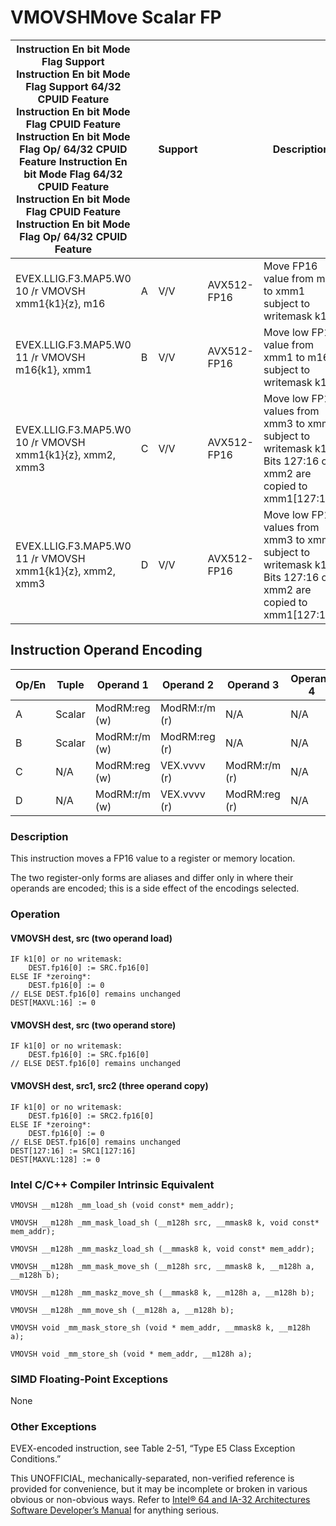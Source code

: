 # VMOVSH**Move Scalar FP**

| Instruction En bit Mode Flag Support Instruction En bit Mode Flag Support 64/32 CPUID Feature Instruction En bit Mode Flag CPUID Feature Instruction En bit Mode Flag Op/ 64/32 CPUID Feature Instruction En bit Mode Flag 64/32 CPUID Feature Instruction En bit Mode Flag CPUID Feature Instruction En bit Mode Flag Op/ 64/32 CPUID Feature |     | Support |             | Description                                                                                                     |
| ---------------------------------------------------------------------------------------------------------------------------------------------------------------------------------------------------------------------------------------------------------------------------------------------------------------------------------------------- | --- | ------- | ----------- | --------------------------------------------------------------------------------------------------------------- |
| EVEX.LLIG.F3.MAP5.W0 10 /r VMOVSH xmm1{k1}{z}, m16                                                                                                                                                                                                                                                                                             | A   | V/V     | AVX512-FP16 | Move FP16 value from m16 to xmm1 subject to writemask k1.                                                       |
| EVEX.LLIG.F3.MAP5.W0 11 /r VMOVSH m16{k1}, xmm1                                                                                                                                                                                                                                                                                                | B   | V/V     | AVX512-FP16 | Move low FP16 value from xmm1 to m16 subject to writemask k1.                                                   |
| EVEX.LLIG.F3.MAP5.W0 10 /r VMOVSH xmm1{k1}{z}, xmm2, xmm3                                                                                                                                                                                                                                                                                      | C   | V/V     | AVX512-FP16 | Move low FP16 values from xmm3 to xmm1 subject to writemask k1. Bits 127:16 of xmm2 are copied to xmm1[127:16]. |
| EVEX.LLIG.F3.MAP5.W0 11 /r VMOVSH xmm1{k1}{z}, xmm2, xmm3                                                                                                                                                                                                                                                                                      | D   | V/V     | AVX512-FP16 | Move low FP16 values from xmm3 to xmm1 subject to writemask k1. Bits 127:16 of xmm2 are copied to xmm1[127:16]. |

## Instruction Operand Encoding

| Op/En | Tuple  | Operand 1     | Operand 2     | Operand 3     | Operand 4 |
| ----- | ------ | ------------- | ------------- | ------------- | --------- |
| A     | Scalar | ModRM:reg (w) | ModRM:r/m (r) | N/A           | N/A       |
| B     | Scalar | ModRM:r/m (w) | ModRM:reg (r) | N/A           | N/A       |
| C     | N/A    | ModRM:reg (w) | VEX.vvvv (r)  | ModRM:r/m (r) | N/A       |
| D     | N/A    | ModRM:r/m (w) | VEX.vvvv (r)  | ModRM:reg (r) | N/A       |

### Description

This instruction moves a FP16 value to a register or memory location.

The two register-only forms are aliases and differ only in where their operands are encoded; this is a side effect of the encodings selected.

### Operation

#### VMOVSH dest, src (two operand load)

```
IF k1[0] or no writemask:
    DEST.fp16[0] := SRC.fp16[0]
ELSE IF *zeroing*:
    DEST.fp16[0] := 0
// ELSE DEST.fp16[0] remains unchanged
DEST[MAXVL:16] := 0

```

#### VMOVSH dest, src (two operand store)

```
IF k1[0] or no writemask:
    DEST.fp16[0] := SRC.fp16[0]
// ELSE DEST.fp16[0] remains unchanged

```

#### VMOVSH dest, src1, src2 (three operand copy)

```
IF k1[0] or no writemask:
    DEST.fp16[0] := SRC2.fp16[0]
ELSE IF *zeroing*:
    DEST.fp16[0] := 0
// ELSE DEST.fp16[0] remains unchanged
DEST[127:16] := SRC1[127:16]
DEST[MAXVL:128] := 0

```

### Intel C/C++ Compiler Intrinsic Equivalent

```
VMOVSH __m128h _mm_load_sh (void const* mem_addr);

```

```
VMOVSH __m128h _mm_mask_load_sh (__m128h src, __mmask8 k, void const* mem_addr);

```

```
VMOVSH __m128h _mm_maskz_load_sh (__mmask8 k, void const* mem_addr);

```

```
VMOVSH __m128h _mm_mask_move_sh (__m128h src, __mmask8 k, __m128h a, __m128h b);

```

```
VMOVSH __m128h _mm_maskz_move_sh (__mmask8 k, __m128h a, __m128h b);

```

```
VMOVSH __m128h _mm_move_sh (__m128h a, __m128h b);

```

```
VMOVSH void _mm_mask_store_sh (void * mem_addr, __mmask8 k, __m128h a);

```

```
VMOVSH void _mm_store_sh (void * mem_addr, __m128h a);

```

### SIMD Floating-Point Exceptions

None

### Other Exceptions

EVEX-encoded instruction, see Table 2-51, “Type E5 Class Exception Conditions.”

This UNOFFICIAL, mechanically-separated, non-verified reference is provided for convenience, but it may be
incomplete or broken in various obvious or non-obvious
ways. Refer to [Intel® 64 and IA-32 Architectures Software Developer’s Manual](https://software.intel.com/en-us/download/intel-64-and-ia-32-architectures-sdm-combined-volumes-1-2a-2b-2c-2d-3a-3b-3c-3d-and-4) for anything serious.
